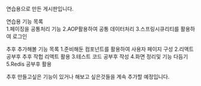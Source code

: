 연습용으로 만든 게시판입니다.

연습용 기능 목록<br>
1.페이징을 공통처리 기능
2.AOP활용하여 공통 데이터처리
3.스프링시큐리티를 활용하여 로그인

추후 추가해볼 기능 목록
1.준비해둔 컴포넌트를 활용하여 사용자 페이지 구성
2.리액트 공부후 추후 작헙 리액트 활용
3.테스트 코드 공부후 작성
4.화면 정리및 기능 다듬기
5.Redis 공부후 활용


추후 만들고싶은 기능이 있거나 해보고 싶은것들을 계속 추가할 예정입니다.
